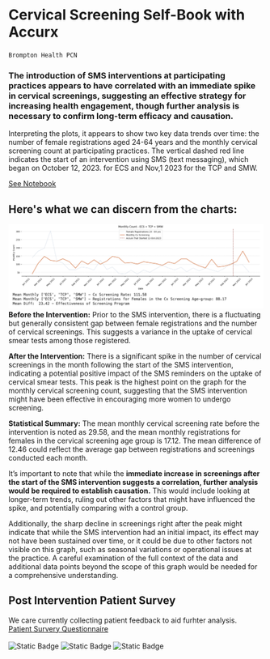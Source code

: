 # **Cervical Screening Self-Book with Accurx**
`Brompton Health PCN`

### The introduction of SMS interventions at participating practices appears to have correlated with an **immediate spike in cervical screenings**, suggesting an effective strategy for increasing health engagement, though further analysis is necessary to **confirm long-term efficacy and causation**.

Interpreting the plots, it appears to show two key data trends over time: the number of female registrations aged 24-64 years and the monthly cervical screening count at participating practices. The vertical dashed red line indicates the start of an intervention using SMS (text messaging), which began on October 12, 2023. for ECS and Nov,1 2023 for the TCP and SMW.

[See Notebook](CxScreeningTimeSeries.ipynb)

## Here's what we can discern from the charts:
![Show Chart](https://github.com/janduplessis883/Cervical-Screening-Self-Book-with-Accurx/blob/main/images/Cervical%20Screening%20Outcome.png?raw=true)
**Before the Intervention:** Prior to the SMS intervention, there is a fluctuating but generally consistent gap between female registrations and the number of cervical screenings. This suggests a variance in the uptake of cervical smear tests among those registered.

**After the Intervention:** There is a significant spike in the number of cervical screenings in the month following the start of the SMS intervention, indicating a potential positive impact of the SMS reminders on the uptake of cervical smear tests. This peak is the highest point on the graph for the monthly cervical screening count, suggesting that the SMS intervention might have been effective in encouraging more women to undergo screening.

**Statistical Summary:** The mean monthly cervical screening rate before the intervention is noted as 29.58, and the mean monthly registrations for females in the cervical screening age group is 17.12. The mean difference of 12.46 could reflect the average gap between registrations and screenings conducted each month.

It’s important to note that while the **immediate increase in screenings after the start of the SMS intervention suggests a correlation, further analysis would be required to establish causation.** This would include looking at longer-term trends, ruling out other factors that might have influenced the spike, and potentially comparing with a control group.

Additionally, the sharp decline in screenings right after the peak might indicate that while the SMS intervention had an initial impact, its effect may not have been sustained over time, or it could be due to other factors not visible on this graph, such as seasonal variations or operational issues at the practice. A careful examination of the full context of the data and additional data points beyond the scope of this graph would be needed for a comprehensive understanding.
## **Post Intervention Patient Survey**
We care currently collecting patient feedback to aid furhter analysis.<BR>
[Patient Survery Questionnaire](https://docs.google.com/forms/d/e/1FAIpQLSc_iWioKWfGq01BLFWX47sINgZhDGwaspM3yo0ewbQUES3FMw/viewform)
<BR><BR>
![Static Badge](https://img.shields.io/badge/GitHub-janduplessis883-%23aabd3b)  ![Static Badge](https://img.shields.io/badge/Python-3.10.6-%23ae4f4d) ![Static Badge](https://img.shields.io/badge/Telegram-%40jdp145-%2354a7e5?logo=telegram)<BR>
